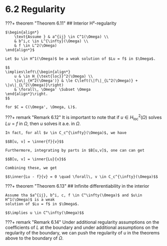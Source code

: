 # 6.2 Regularity

???+ theorem "Theorem 6.11"
    ## Interior H²-regularity <a id="t611"></a>

    $\begin{align*}
        \text{Assume } & a^{ij} \in C^1(\Omega) \\
        & b^i,c \in L^{\infty}(\Omega) \\
        & f \in L^2(\Omega)
    \end{align*}$

    Let $u \in H^1(\Omega)$ be a weak solution of $Lu = f$ in $\Omega$.

    $$
    \implies\left\{\begin{align*}
        u & \in H_{\text{loc}}^2(\Omega) \\
        \|u\|_{H^2(\Omega')} & \le C\left(\|f\|_{L^2(\Omega)} + \|u\|_{L^2(\Omega)}\right)
        & \forall\, \Omega' \Subset \Omega
    \end{align*}\right.
    $$

    for $C = C(\Omega', \Omega, L)$.


???+ remark "Remark 6.12"
    It is important to note that if $u\in H_{\text{loc}}^2(\Omega)$ solves $Lu = f$ in
    $\Omega$, then $u$ solves it a.e. in $\Omega$.

    In fact, for all $v \in C_c^{\infty}(\Omega)$, we have

    $$B[u, v] = \inner{f}{v}$$

    Furthermore, integrating by parts in $B[u,v]$, one can can get

    $$B[u, v] = \inner{Lu}{v}$$

    Combining these, we get

    $$\inner{Lu - f}{v} = 0 \quad \forall\, v \in C_c^{\infty}(\Omega)$$


???+ theorem "Theorem 6.13"
    ## Infinite differentiability in the interior <a id="t613"></a>

    Assume tha $a^{ij}, b^i, c, f \in C^\infty(\Omega)$ and $u\in H^1(\Omega)$ is a weak
    solution of $Lu = f$ in $\Omega$.

    $$\implies u \in C^\infty(\Omega)$$


???+ remark "Remark 6.14"
    Under additional regularity assumptions on the coefficients of $L$ at the boundary and
    under additional assumptions on the regularity of the boundary, we can push the regularity
    of $u$ in the theorems above to the boundary of $\Omega$.